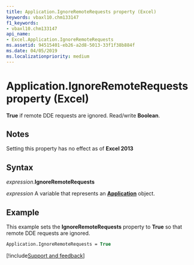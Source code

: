 ```yaml
---
title: Application.IgnoreRemoteRequests property (Excel)
keywords: vbaxl10.chm133147
f1_keywords:
- vbaxl10.chm133147
api_name:
- Excel.Application.IgnoreRemoteRequests
ms.assetid: 94515401-eb26-a2d8-5013-33f1f38b884f
ms.date: 04/05/2019
ms.localizationpriority: medium
---
```



# Application.IgnoreRemoteRequests property (Excel)

**True** if remote DDE requests are ignored. Read/write **Boolean**.

## Notes

Setting this property has no effect as of **Excel 2013**

## Syntax

_expression_.**IgnoreRemoteRequests**

_expression_ A variable that represents an **[Application](Excel.Application(object).md)** object.


## Example

This example sets the **IgnoreRemoteRequests** property to **True** so that remote DDE requests are ignored.


```vb
Application.IgnoreRemoteRequests = True
```




[!include[Support and feedback](~/includes/feedback-boilerplate.md)]
